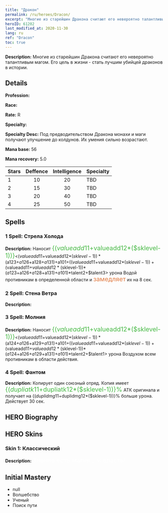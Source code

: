 ```yaml
---
title: "Дракон"
permalink: /ru/heroes/Dracon/
excerpt: "Многие из старейшин Дракона считают его невероятно талантливым магом. Его цель в жизни - стать лучшим убийцей драконов в истории."
heroID: 61202
last_modified_at: 2020-11-30
lang: ru
ref: "Dracon"
toc: true
---
```

 **Description:** Многие из старейшин Дракона считают его невероятно талантливым магом. Его цель в жизни - стать лучшим убийцей драконов в истории.
## Details
 **Profession:** 

 **Race:** 

 **Rate:** R

 **Specialty:** 

 **Specialty Desc:** Под предводительством Дракона монахи и маги получают улучшение до колдунов. Их умения сильно возрастают.

 **Mana base:** 56

 **Mana recovery:** 5.0


  | Stars   |    Deffence    |  Intelligence  |      Specialty     |
  |---------|:---------------:|:---------------:|--------------------|
  |    1    | 10 | 20 | TBD |
  |    2    | 15 | 30 | TBD |
  |    3    | 20 | 40 | TBD |
  |    4    | 25 | 50 | TBD |

## Spells
### 1 Spell: Стрела Холода
 **Description:** Наносит <span style="color: #48b946;font-size:20px">{($valueadd11+$valueadd12*($sklevel-1))}</span><($valueadd11+$valueadd12*($sklevel-1))*($a123+$a126+$a128+$a131)+$a101+(($valueadd11+$valueadd12*($sklevel-1))+($valueadd11+$valueadd12*($sklevel-1))*($a123+$a126+$a128+$a131)+$a101)*$talent2+$talent3> урона Водой противникам в определенной области и <span style="color: #e07c44;font-size:20px">замедляет</span> их на 8 сек.

### 2 Spell: Стена Ветра
 **Description:** 

### 3 Spell: Молния
 **Description:** Наносит <span style="color: #48b946;font-size:20px">{($valueadd11+$valueadd12*($sklevel-1))}</span><($valueadd11+$valueadd12*($sklevel-1))*($a124+$a126+$a129+$a131)+$a101+(($valueadd11+$valueadd12*($sklevel-1))+($valueadd11+$valueadd12*($sklevel-1))*($a124+$a126+$a129+$a131)+$a101)*$talent2+$talent1> урона Воздухом всем противникам в области действия.

### 4 Spell: Фантом
 **Description:** Копирует один союзный отряд. Копия имеет <span style="color: #48b946;font-size:20px">{($dupliatk11+$dupliatk12*($sklevel-1))}%</span> АТК оригинала и получает на {($duplidmg11+$duplidmg12*($sklevel-1))}% больше урона. Действует 30 сек.


## HERO Biography

## HERO Skins
### Skin 1: **Классический**

 **Description:** <span style="color: #ffffff;font-size:20px">Знание есть магия... и власть!</span>



## Initial Mastery
   - null
   - Волшебство
   - Ученый
   - Поиск пути
